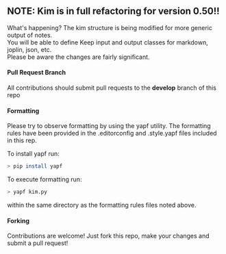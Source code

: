 ## NOTE: Kim is in full refactoring for version 0.50!!
What's happening? The kim structure is being modified for more generic output of notes.  
You will be able to define Keep input and output classes for markdown, joplin, json, etc.  
Please be aware the changes are fairly significant.

#### Pull Request Branch
All contributions should submit pull requests to the **develop** branch of this repo

#### Formatting
Please try to observe formatting by using the yapf utility. The formatting rules have been provided in the
.editorconfig and .style.yapf files included in this rep.

To install yapf run:
```bash
> pip install yapf
```

To execute formatting run:
```bash
> yapf kim.py 
```
within the same directory as the formatting rules files noted above.

#### Forking
Contributions are welcome! Just fork this repo, make your changes and submit a pull request!